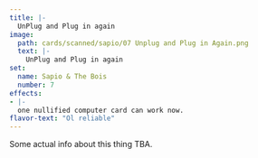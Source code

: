 ```yaml
---
title: |-
  UnPlug and Plug in again
image: 
  path: cards/scanned/sapio/07 Unplug and Plug in Again.png
  text: |-
    UnPlug and Plug in again
set:
  name: Sapio & The Bois
  number: 7
effects: 
- |-
  one nullified computer card can work now.
flavor-text: "Ol reliable"
---
```

Some actual info about this thing TBA.
